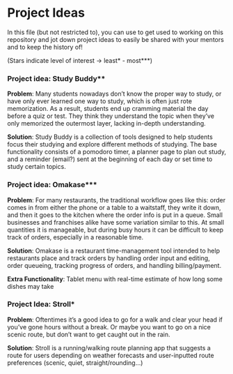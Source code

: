 # Project Ideas

In this file (but not restricted to), you can use to get used to working on this repository and jot down project ideas to easily be shared with your mentors and to keep the history of!

(Stars indicate level of interest -> least* - most***)
### Project idea: Study Buddy**
**Problem**: Many students nowadays don’t know the proper way to study, or have only ever learned one way to study, which is often just rote memorization. As a result, students end up cramming material the day before a quiz or test. They think they understand the topic when they’ve only memorized the outermost layer, lacking in-depth understanding.

**Solution**: Study Buddy is a collection of tools designed to help students focus their studying and explore different methods of studying. The base functionality consists of a pomodoro timer, a planner page to plan out study, and a reminder (email?) sent at the beginning of each day or set time to study certain topics. 


### Project idea: Omakase***
**Problem**: For many restaurants, the traditional workflow goes like this: order comes in from either the phone or a table to a waitstaff, they write it down, and then it goes to the kitchen where the order info is put in a queue. Small businesses and franchises alike have some variation similar to this. At small quantities it is manageable, but during busy hours it can be difficult to keep track of orders, especially in a reasonable time. 

**Solution**: Omakase is a restaurant time-management tool intended to help restaurants place and track orders by handling order input and editing, order queueing, tracking progress of orders, and handling billing/payment. 

**Extra Functionality**:
Tablet menu with real-time estimate of how long some dishes may take

### Project Idea: Stroll*

**Problem**: Oftentimes it’s a good idea to go for a walk and clear your head if you’ve gone hours without a break. Or maybe you want to go on a nice scenic route, but don’t want to get caught out in the rain. 

**Solution**: Stroll is a running/walking route planning app that suggests a route for users depending on weather forecasts and user-inputted route preferences (scenic, quiet, straight/rounding…)
